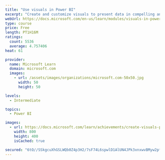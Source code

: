 ```yaml
---
title: "Use visuals in Power BI"
excerpt: "Create and customize visuals to present data in compelling and insightful ways."
webUrl: https://docs.microsoft.com/en-us/learn/modules/visuals-in-power-bi/
type: course
price: Free
length: PT1H16M
ratings:
  count: 5536
  average: 4.757406
heat: 61

provider:
  name: Microsoft Learn
  domain: microsoft.com
  images:
    - url: /assets/images/organizations/microsoft.com-50x50.jpg
      width: 50
      height: 50

levels:
  - Intermediate

topics:
  - Power BI

images:
  - url: https://docs.microsoft.com/learn/achievements/create-visuals-power-bi-desktop-social.png
    width: 800
    height: 400
    isCached: true

secured: "6tO//SSkgcuXhGSLWQb0Z4p3H2/7sF74L6spwlD1AlUN4JPk3xnxwvBMyw2pfwQ8L5HohaIzt1IJd1rmKc/pAZM0FGc43i8ximN1Hyl5LdtPR4qBRJsrwgfkas4u02LEKI665HPGfjdh+IFHOi/Y+uiYeyGgCbOh0Z9eZPWocGOFNEvG6JarV8XXTsLfYpO0N4QMGRtWuZfXBt1ekTbtU0WXjEaKC8pRVQ+XAbmgPVsYc+DQA9f2InoLzO7ysZZy6a3ajsWsdq6h67mokUpDR6seOuHHWsfmxleXu7dHqa/rYGf6zNhkKMUQ0SKtadP0vt2jQKenumtDOCqm2zEOjEBScL/vo7A6i8dCZM11mmKclT+GKJk1PR2dHwwLOKIgMbcoFaaDC75VOkwsHcV2fZXrDP6ExH27pukeTmAKLek=;4VvTuPDUYucaQpd+Bd2w3A=="
---
```


